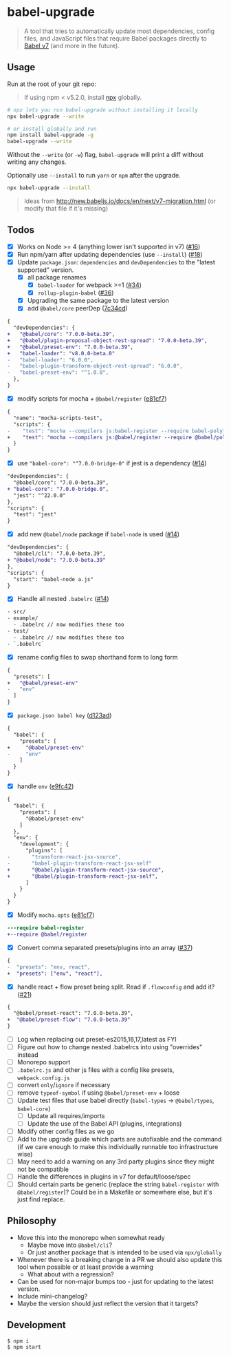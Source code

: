 # babel-upgrade

> A tool that tries to automatically update most dependencies, config files, and JavaScript files that require Babel packages directly to [Babel v7](http://new.babeljs.io/docs/en/next/v7-migration.html) (and more in the future).

## Usage

Run at the root of your git repo:

> If using npm < v5.2.0, install [npx](https://medium.com/@maybekatz/introducing-npx-an-npm-package-runner-55f7d4bd282b) globally.

```bash
# npx lets you run babel-upgrade without installing it locally
npx babel-upgrade --write

# or install globally and run
npm install babel-upgrade -g
babel-upgrade --write
```

Without the `--write` (or `-w`) flag, `babel-upgrade` will print a diff without writing any changes.

Optionally use `--install` to run `yarn` or `npm` after the upgrade.

```bash
npx babel-upgrade --install
```

> Ideas from http://new.babeljs.io/docs/en/next/v7-migration.html (or modify that file if it's missing)

## Todos

- [x] Works on Node >= 4 (anything lower isn't supported in v7) ([#16](https://github.com/babel/babel-upgrade/pull/16))
- [x] Run npm/yarn after updating dependencies (use `--install`) ([#18](https://github.com/babel/babel-upgrade/pull/18))
- [x] Update `package.json`: `dependencies` and `devDependencies` to the "latest supported" version.
  - [x] all package renames
    - [x] `babel-loader` for webpack >=1 ([#34](https://github.com/babel/babel-upgrade/pull/34))
    - [x] `rollup-plugin-babel` ([#36](https://github.com/babel/babel-upgrade/pull/36))
  - [x] Upgrading the same package to the latest version
  - [x] add `@babel/core` peerDep ([7c34cd](https://github.com/babel/babel-upgrade/commit/7c34cdf318ecbb8a916e7a8ee5c2cfbad7d8d8d0))

```diff
{
  "devDependencies": {
+   "@babel/core": "7.0.0-beta.39",
+   "@babel/plugin-proposal-object-rest-spread": "7.0.0-beta.39",
+   "@babel/preset-env": "7.0.0-beta.39",
+   "babel-loader": "v8.0.0-beta.0"
-   "babel-loader": "6.0.0",
-   "babel-plugin-transform-object-rest-spread": "6.0.0",
-   "babel-preset-env": "^1.0.0",
  },
}
```

- [x] modify scripts for mocha + `@babel/register` ([e81cf7](https://github.com/babel/babel-upgrade/commit/e81cf7c16860d424967a254cd700a88c33d2b56a))

```diff
{
  "name": "mocha-scripts-test",
  "scripts": {
-    "test": "mocha --compilers js:babel-register --require babel-polyfill test/*Test.js",
+    "test": "mocha --compilers js:@babel/register --require @babel/polyfill test/*Test.js",
  }
}
```

- [x] use `"babel-core": "^7.0.0-bridge-0"` if jest is a dependency ([#14](https://github.com/babel/babel-upgrade/pull/14))

```diff
"devDependencies": {
  "@babel/core": "7.0.0-beta.39",
+ "babel-core": "7.0.0-bridge.0",
  "jest": "^22.0.0"
},
"scripts": {
  "test": "jest"
}
```

- [x] add new `@babel/node` package if `babel-node` is used ([#14](https://github.com/babel/babel-upgrade/pull/14))

```diff
"devDependencies": {
  "@babel/cli": "7.0.0-beta.39",
+ "@babel/node": "7.0.0-beta.39"
},
"scripts": {
  "start": "babel-node a.js"
}
```


- [x] Handle all nested `.babelrc` ([#14](https://github.com/babel/babel-upgrade/pull/14))

```txt
- src/
- example/
  - .babelrc // now modifies these too
- test/
  - .babelrc // now modifies these too
- `.babelrc`
```
- [x] rename config files to swap shorthand form to long form

```diff
{
  "presets": [
+   "@babel/preset-env"
-   "env"
  ]
}
```

- [x] `package.json babel key` ([d123ad](https://github.com/babel/babel-upgrade/commit/d123ad72fba25c9118847b36ae950d99c1a152d0))

```diff
{
  "babel": {
    "presets": [
+     "@babel/preset-env"
-     "env"
    ]
  }
}
```

- [x] handle `env` ([e9fc42](https://github.com/babel/babel-upgrade/commit/e9fc42203d6c5928d85c12438efa42398d2d6a2a))

```diff
{
  "babel": {
    "presets": [
      "@babel/preset-env"
    ]
  },
  "env": {
    "development": {
      "plugins": [
-       "transform-react-jsx-source",
-       "babel-plugin-transform-react-jsx-self"
+       "@babel/plugin-transform-react-jsx-source",
+       "@babel/plugin-transform-react-jsx-self",
      ]
    }
  }
}


```
- [x] Modify `mocha.opts` ([e81cf7](https://github.com/babel/babel-upgrade/commit/e81cf7c16860d424967a254cd700a88c33d2b56a))

```diff
---require babel-register
+--require @babel/register
```

- [x] Convert comma separated presets/plugins into an array ([#37](https://github.com/babel/babel-upgrade/pull/37))

```diff
{
-  "presets": "env, react",
+  "presets": ["env", "react"],
```

- [x] handle react + flow preset being split. Read if `.flowconfig` and add it? ([#21](https://github.com/babel/babel-upgrade/pull/21))

```diff
{
  "@babel/preset-react": "7.0.0-beta.39",
+  "@babel/preset-flow": "7.0.0-beta.39"
}
```

- [ ] Log when replacing out preset-es2015,16,17,latest as FYI
- [ ] Figure out how to change nested .babelrcs into using "overrides" instead
- [ ] Monorepo support
- [ ] `.babelrc.js` and other js files with a config like presets, `webpack.config.js`
- [ ] convert `only`/`ignore` if necessary
- [ ] remove `typeof-symbol` if using `@babel/preset-env` + loose
- [ ] Update test files that use babel directly (`babel-types` -> `@babel/types`, `babel-core`)
  - [ ] Update all requires/imports
  - [ ] Update the use of the Babel API (plugins, integrations)
- [ ] Modify other config files as we go
- [ ] Add to the upgrade guide which parts are autofixable and the command (if we care enough to make this individually runnable too infrastructure wise)
- [ ] May need to add a warning on any 3rd party plugins since they might not be compatible
- [ ] Handle the differences in plugins in v7 for default/loose/spec
- [ ] Should certain parts be generic (replace the string `babel-register` with `@babel/register`)? Could be in a Makefile or somewhere else, but it's just find replace.

## Philosophy

- Move this into the monorepo when somewhat ready
  - Maybe move into `@babel/cli`?
  - Or just another package that is intended to be used via `npx/globally`
- Whenever there is a breaking change in a PR we should also update this tool when possible or at least provide a warning
  - What about with a regression?
- Can be used for non-major bumps too - just for updating to the latest version.
- Include mini-changelog?
- Maybe the version should just reflect the version that it targets?

## Development
```sh
$ npm i
$ npm start
```
